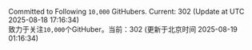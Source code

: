 Committed to Following `10,000` GitHubers. Current: <!-- FOLLOWING_COUNT -->302<!-- FOLLOWING_COUNT --> (Update at UTC <!-- LAST_UPDATED -->2025-08-18 17:16:34<!-- LAST_UPDATED -->)<br>
致力于关注`10,000`个GitHuber。当前：<!-- FOLLOWING_COUNT -->302<!-- FOLLOWING_COUNT --> (更新于北京时间 <!-- LAST_UPDATED_CST -->2025-08-19 01:16:34<!-- LAST_UPDATED_CST -->)
